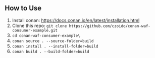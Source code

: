 ## How to Use

1. Install conan: https://docs.conan.io/en/latest/installation.html
2. Clone this repo: `git clone https://github.com/czoido/conan-waf-consumer-example.git`
3. `cd conan-waf-consumer-example\`
4. `conan source . --source-folder=build`
5. `conan install . --install-folder=build`
6. `conan build . --build-folder=build`